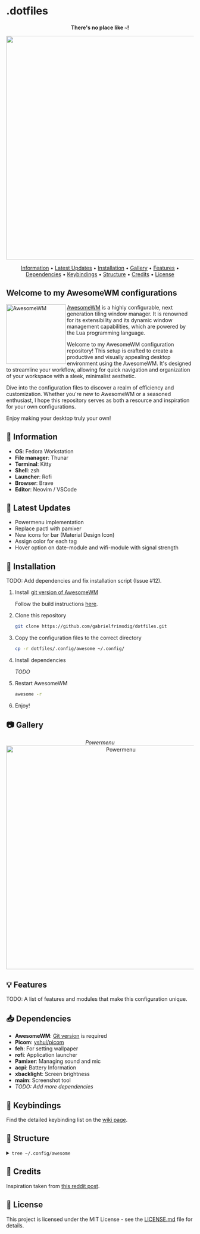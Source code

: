 
# .dotfiles

<div align="center">
    <p><strong>There's no place like <code>~</code>!</strong></p>
</div>

<div align="center">
    <img width="600px" src="https://i.imgur.com/mxXNwjd.png" />
</div>

<div align="center">

[Information](#memo-information) • [Latest Updates](#bell-latest-updates) • [Installation](#wrench-installation) • [Gallery](#camera-gallery) • [Features](#bulb-features) • [Dependencies](#inbox_tray-dependencies) • [Keybindings](#musical_keyboard-keybindings) • [Structure](#evergreen_tree-structure) • [Credits](#sparkling_heart-credits) • [License](#scroll-license)

</div>

## Welcome to my AwesomeWM configurations

<a href="https://awesomewm.org/"><img alt="AwesomeWM" height="160" align = "left" src="https://awesomewm.org/doc/api/images/AUTOGEN_wibox_logo_logo_and_name.svg"></a>

[AwesomeWM](https://awesomewm.org/) is a highly configurable, next generation tiling window manager. It is renowned for its extensibility and its dynamic window management capabilities, which are powered by the Lua programming language.

Welcome to my AwesomeWM configuration repository! This setup is crafted to create a productive and visually appealing desktop environment using the AwesomeWM. It's designed to streamline your workflow, allowing for quick navigation and organization of your workspace with a sleek, minimalist aesthetic.

Dive into the configuration files to discover a realm of efficiency and customization. Whether you're new to AwesomeWM or a seasoned enthusiast, I hope this repository serves as both a resource and inspiration for your own configurations.

Enjoy making your desktop truly your own!

## :memo: Information

- **OS**: Fedora Workstation
- **File manager**: Thunar
- **Terminal**: Kitty
- **Shell**: zsh
- **Launcher**: Rofi
- **Browser**: Brave
- **Editor**: Neovim / VSCode

## :bell: Latest Updates

- Powermenu implementation
- Replace pactl with pamixer
- New icons for bar (Material Design Icon)
- Assign color for each tag
- Hover option on date-module and wifi-module with signal strength

## :wrench: Installation

TODO: Add dependencies and fix installation script (Issue #12).

1. Install [git version of AwesomeWM](https://github.com/awesomeWM/awesome/)

    Follow the build instructions [here](https://github.com/awesomeWM/awesome/#building-and-installation).


2. Clone this repository

    ```bash
    git clone https://github.com/gabrielfrimodig/dotfiles.git
    ```

3. Copy the configuration files to the correct directory

    ```bash
    cp -r dotfiles/.config/awesome ~/.config/
    ```

4. Install dependencies

    *TODO*

5. Restart AwesomeWM

    ```bash
    awesome -r
    ```

6. Enjoy!

## :camera: Gallery

<div align="center">
    <em>Powermenu</em>
    <br>
    <img width="600px" src="https://i.imgur.com/Kpq8Nqa.png" alt="Powermenu" />
</div>

## :bulb: Features

TODO: A list of features and modules that make this configuration unique.

## :inbox_tray: Dependencies

- **AwesomeWM**: [Git version](https://github.com/awesomeWM/awesome) is required
- **Picom**: [yshui/picom](https://github.com/yshui/picom)
- **feh**: For setting wallpaper
- **rofi**: Application launcher
- **Pamixer**: Managing sound and mic
- **acpi**: Battery Information 
- **xbacklight**: Screen brightness
- **maim**: Screenshot tool
- *TODO: Add more dependencies*

## :musical_keyboard: Keybindings

Find the detailed keybinding list on the [wiki page](https://github.com/gabrielfrimodig/dotfiles/wiki/Keybindings).

## :evergreen_tree: Structure

<details>
<summary><code>tree ~/.config/awesome</code></summary>

```markdown
.
├── bindings
│   ├── init.lua
│   ├── keyboard.lua
│   └── mouse.lua
├── config
│   ├── gaps.lua
│   ├── init.lua
│   ├── layout.lua
│   ├── menu.lua
│   └── signals.lua
├── rc.lua
├── rules
│   └── init.lua
├── signals
│   ├── corners.lua
│   ├── error.lua
│   ├── init.lua
│   └── notifications.lua
├── theme.lua
└── ui
    ├── bar
    │   ├── init.lua
    │   ├── layoutbox.lua
    │   ├── taglist.lua
    │   └── widgets
    │       ├── battery.lua
    │       ├── brightness.lua
    │       ├── clock.lua
    │       ├── cpu.lua
    │       ├── date.lua
    │       ├── memory.lua
    │       ├── volume.lua
    │       └── wifi.lua
    └── init.lua
```

</details>

## :sparkling_heart: Credits

Inspiration taken from [this reddit post](https://www.reddit.com/r/unixporn/comments/yxlylm/dwm_i_heard_catppuccin_is_the_new_cool/?utm_source=share&utm_medium=web2x&context=3).

## :scroll: License

This project is licensed under the MIT License - see the [LICENSE.md](https://github.com/gabrielfrimodig/dotfiles/blob/master/LICENSE) file for details.
